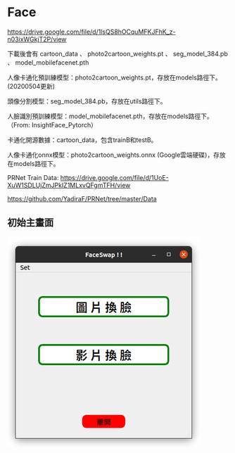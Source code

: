 # Face
https://drive.google.com/file/d/1lsQS8hOCquMFKJFhK_z-n03ixWGkjT2P/view

下載後會有 cartoon_data 、 photo2cartoon_weights.pt 、 seg_model_384.pb 、 model_mobilefacenet.pth 

人像卡通化預訓練模型：photo2cartoon_weights.pt，存放在models路徑下。(20200504更新)

頭像分割模型：seg_model_384.pb，存放在utils路徑下。

人臉識別預訓練模型：model_mobilefacenet.pth，存放在models路徑下。（From: InsightFace_Pytorch）

卡通化開源數據：cartoon_data，包含trainB和testB。

人像卡通化onnx模型：photo2cartoon_weights.onnx (Google雲端硬碟)，存放在models路徑下。

PRNet Train Data:
https://drive.google.com/file/d/1UoE-XuW1SDLUjZmJPkIZ1MLxvQFgmTFH/view

https://github.com/YadiraF/PRNet/tree/master/Data

## 初始主畫面

![](./Doc/main.png)